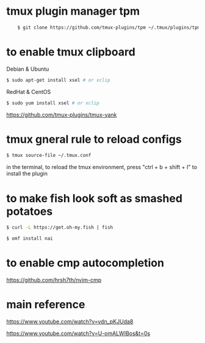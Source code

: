 # tmux plugin manager tpm
``` sh
    $ git clone https://github.com/tmux-plugins/tpm ~/.tmux/plugins/tpm
```

# to enable tmux clipboard

Debian & Ubuntu

``` sh
$ sudo apt-get install xsel # or xclip
```

RedHat & CentOS

``` sh
$ sudo yum install xsel # or xclip
```

https://github.com/tmux-plugins/tmux-yank

# tmux gneral rule to reload configs
    
``` sh
$ tmux source-file ~/.tmux.conf
```
in the terminal, to reload the tmux environment, press "ctrl + b + shift + I" to install the plugin


# to make fish look soft as smashed potatoes
``` sh
$ curl -L https://get.oh-my.fish | fish
```
``` sh
$ omf install nai
```

# to enable cmp autocompletion
https://github.com/hrsh7th/nvim-cmp

# main reference
https://www.youtube.com/watch?v=vdn_pKJUda8

https://www.youtube.com/watch?v=U-omALWIBos&t=0s
